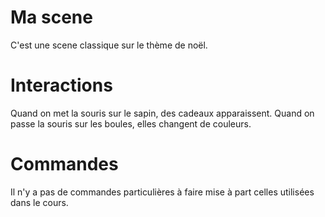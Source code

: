 # Ma scene

C'est une scene classique sur le thème de noël.

# Interactions

Quand on met la souris sur le sapin, des cadeaux apparaissent.
Quand on passe la souris sur les boules, elles changent de couleurs.

# Commandes

Il n'y a pas de commandes particulières à faire mise à part celles utilisées dans le cours.
